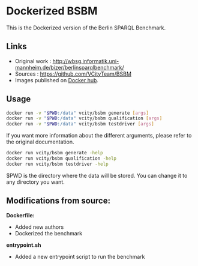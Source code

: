 # Dockerized BSBM

This is the Dockerized version of the Berlin SPARQL Benchmark.

## Links
- Original work : http://wbsg.informatik.uni-mannheim.de/bizer/berlinsparqlbenchmark/
- Sources : https://github.com/VCityTeam/BSBM
- Images published on [Docker hub](https://hub.docker.com/r/vcity/bsbm).

## Usage
```bash
docker run -v "$PWD:/data" vcity/bsbm generate [args]
docker run -v "$PWD:/data" vcity/bsbm qualification [args]
docker run -v "$PWD:/data" vcity/bsbm testdriver [args]
```

If you want more information about the different arguments, please refer to the original documentation.

```bash
docker run vcity/bsbm generate -help
docker run vcity/bsbm qualification -help
docker run vcity/bsbm testdriver -help
```

$PWD is the directory where the data will be stored.
You can change it to any directory you want.

## Modifications from source:
**Dockerfile:**
- Added new authors
- Dockerized the benchmark

**entrypoint.sh**
- Added a new entrypoint script to run the benchmark